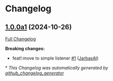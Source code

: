 # Changelog

## [1.0.0a1](https://github.com/JarbasHiveMind/HiveMind-voice-relay/tree/1.0.0a1) (2024-10-26)

[Full Changelog](https://github.com/JarbasHiveMind/HiveMind-voice-relay/compare/0.1.0...1.0.0a1)

**Breaking changes:**

- feat!:move to simple listener [\#1](https://github.com/JarbasHiveMind/HiveMind-voice-relay/pull/1) ([JarbasAl](https://github.com/JarbasAl))



\* *This Changelog was automatically generated by [github_changelog_generator](https://github.com/github-changelog-generator/github-changelog-generator)*
